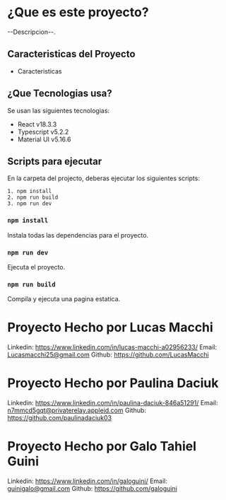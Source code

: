 # ¿Que es este proyecto?

--Descripcion--.

## Caracteristicas del Proyecto
- Caracteristicas

## ¿Que Tecnologias usa?

Se usan las siguientes tecnologias:
- React v18.3.3
- Typescript v5.2.2
- Material UI v5.16.6

## Scripts para ejecutar

En la carpeta del projecto, deberas ejecutar los siguientes scripts:

    1. npm install
    2. npm run build
    3. npm run dev

### `npm install`

Instala todas las dependencias para el proyecto.

### `npm run dev`

Ejecuta el proyecto.

### `npm run build`

Compila y ejecuta una pagina estatica.


# Proyecto Hecho por Lucas Macchi

Linkedin: https://www.linkedin.com/in/lucas-macchi-a02956233/
Email: Lucasmacchi25@gmail.com
Github: https://github.com/LucasMacchi

# Proyecto Hecho por Paulina Daciuk

Linkedin: https://www.linkedin.com/in/paulina-daciuk-846a51291/
Email: n7mmcd5gqt@privaterelay.appleid.com
Github: https://github.com/paulinadaciuk03

# Proyecto Hecho por Galo Tahiel Guini

Linkedin: https://www.linkedin.com/in/galoguini/
Email: guinigalo@gmail.com
Github: https://github.com/galoguini